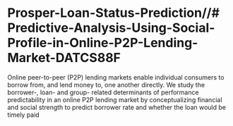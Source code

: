 # Prosper-Loan-Status-Prediction//# Predictive-Analysis-Using-Social-Profile-in-Online-P2P-Lending-Market-DATCS88F

Online peer-to-peer (P2P) lending markets enable individual consumers to borrow from, and lend money to, one another directly. We study the borrower-, loan- and group- related determinants of performance predictability in an online P2P lending market by conceptualizing financial and social strength to predict borrower rate and whether the loan would be timely paid
